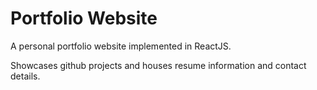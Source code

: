 # Portfolio Website

A personal portfolio website implemented in ReactJS.

Showcases github projects and houses resume information and contact details.
